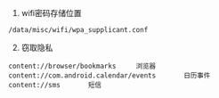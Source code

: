 
1. wifi密码存储位置
```
/data/misc/wifi/wpa_supplicant.conf
``` 

2. 窃取隐私
```
content://browser/bookmarks     浏览器
content://com.android.calendar/events       日历事件
content://sms       短信
```